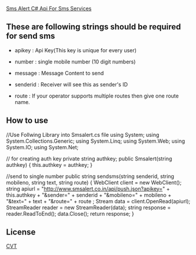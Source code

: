 [Sms Alert C# Api For Sms Services](https://smsalert.co.in/)

## These are following strings should be required for send sms

* apikey : Api Key(This key is unique for every user)

* number : single mobile number (10 digit numbers)

* message : Message Content to send

* senderid : Receiver will see this as sender's ID

* route : If your operator supports multiple routes then give one route name.


## How to use  

//Use Follwing Library into Smsalert.cs file
using System;
using System.Collections.Generic;
using System.Linq;
using System.Web;
using System.IO;
using System.Net;


// for creating auth key
		private string authkey;
		public Smsalert(string authkey)
		{
			this.authkey = authkey;
		}

//send to single number
		public string sendsms(string senderid, string mobileno, string text, string route) 
		{
			WebClient client = new WebClient();
			string apiurl = "http://www.smsalert.co.in/api/push.json?apikey=" + this.authkey + "&sender=" + senderid + "&mobileno=" + mobileno + "&text=" + text + "&route=" + route ;
			Stream data = client.OpenRead(apiurl);
			StreamReader reader = new StreamReader(data);
			string response = reader.ReadToEnd();
			data.Close();
			return response;
		}


## License

  [CVT](LICENSE)
